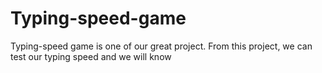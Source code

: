 # Typing-speed-game
Typing-speed game is one of our great project. From this project, we can test our typing speed and we will know

